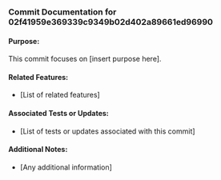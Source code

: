 ### Commit Documentation for 02f41959e369339c9349b02d402a89661ed96990

#### Purpose:
This commit focuses on [insert purpose here].

#### Related Features:
- [List of related features]

#### Associated Tests or Updates:
- [List of tests or updates associated with this commit]

#### Additional Notes:
- [Any additional information]